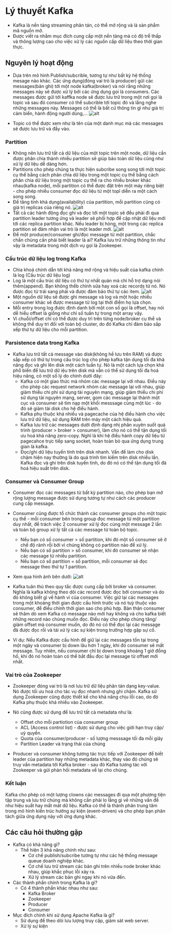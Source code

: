 # Lý thuyết Kafka
* Kafka là nền tảng streaming phân tán, có thể mở rộng và là sản phẩm mã nguồn mở.
* Được viết ra nhằm mục đích cung cấp một nền tảng mà có độ trễ thấp và thông lượng cao cho việc xử lý các nguồn cấp dữ liệu theo thời gian thực.

## Nguyên lý hoạt động
* Dựa trên mô hình Publish/subcrible, tương tự như bất kỳ hệ thống mesage nào khác. Các ứng dụng(đóng vai trò là producer) gửi các messages(bản ghi) tới một node kafka(broker) và nói rằng những messages này sẽ được xử lý bởi các ứng dụng gọi là consumers. Các messages được gửi tới kaffka node sẽ được lưu trữ trong một nơi gọi là topic và sau đó consumer có thể subcrible tới topic đó và lắng nghe những messages này. Messages có thể là bất cứ thông tin gì như giá trị cảm biến, hành động người dùng,...
![alt](https://vsudo.net/blog/wp-content/uploads/2019/12/kien-truc-kafka.jpg)

* Topic có thể được xem như là tên của một danh mục mà các messages sẽ được lưu trữ và đẩy vào.

### Partition
* Không nên lưu trữ tất cả dữ liệu của một topic trên một node, dữ liệu cần được phân chia thành nhiều partition sẽ giúp bảo toàn dữ liệu cũng như xử lý dữ liệu dễ dàng hơn.
* Partitions cho phép chúng ta thực hiện subcribe song song tới một topic cụ thể bằng cách phân chia dữ liệu trong một topic cụ thể bằng cách phân chia dữ liệu trong một topic cụ thể ra cho nhiều broker khác nhau(kafka node), mỗi partition có thể được đặt trên một máy riêng biệt - cho phép nhiều consumer đọc dữ liệu từ một topĩ diễn ra một cách song song.
* Để tăng tính khả dụng(availability) của partition, mỗi partition cũng có giá trị replicas của riêng nó.
![alt](https://vsudo.net/blog/wp-content/uploads/2019/12/partition-kafka.jpg)
* Tất cả các hành động đọc ghi và đọc tới một topic sẽ đều phải đi qua partition leader tương ứng và leader sẽ phối hợp để cập nhật dữ liệu mới tới các replica partition khác. Nếu leader bị hỏng, một trong các replica partition sẽ đảm nhận vai trò là một leader mới.
![alt](https://vsudo.net/blog/wp-content/uploads/2019/12/leader-replica-kafka.jpg)
* Để một producer/consumer ghi/đọc message từ một partition, chắc chắn chúng cần phải biết leader là ai? Kafka lưu trữ những thông tin như vậy là metadata trong một dịch vụ gọi là Zookeeper.

### Cấu trúc dữ liệu log trong Kafka
* Chìa khoá chính dẫn tới khả năng mở rộng và hiệu suất của kafka chính là log (Cấu trúc dữ liệu log)
* Log là một cấu trúc dữ liệu có thứ tự nhất quán mà chỉ hỗ trợ dạng nói thêm(append). Bạn không thểb chỉnh sửa hay xoá các records từ nó. Nó được đọc từ trái sang phải và được đảm bảo thứ tự các item.
![alt](https://vsudo.net/blog/wp-content/uploads/2019/12/log-structure.jpg)
* Một nguồn dữ liệu sẽ được ghi message và log và một hoặc nhiều consumer khác sẽ được message từ log tại thời điểm họ lựa chọn.
* Mỗi entry trong log được định danh bởi một con số gọi là offset, hay nói dễ hiểu offset là giống như chỉ số tuần tự trong một array vậy.
* Vì chuỗi/offset chỉ có thể được duy trì trên từng node/broker cụ thể và không thể duy trì đối với toàn bộ cluster, do đó Kafka chỉ đảm bảo sắp xếp thứ tự dữ liệu cho mỗi partition.

### Parsistence data trong Kafka
* Kafka lưu trữ tất cả message vào disk(không hề lưu trên RAM) và được sắp xếp có thứ tự trong cấu trúc log cho phép kafka tận dụng tối đa khả năng đọc và ghi lên disk một cách tuần tự.
Nó là một cách lựa chọn khá phổ biến để lưu trữ dữ iệu trên disk mà vẫn có thể sử dụng tối đa hoá hiệu năng, có một số lý do chính dưới đây:
    * Kafka có một giao thức mà nhóm các message lại với nhau. Điều này cho phép các request network nhóm các message lại với nhau, giúp giảm thiểu chi phí sử dụng tài nguyên mạng, giúp giảm thiểu chi phí sử dụng tài nguyên mạng, server, gom các message lại thành một cục và consumer sẽ tìm nạp một khối messsage cùng một lúc - do đó sẽ giảm tải disk cho hệ điều hành.
    * Kafka phụ thuộc khá nhiều và pagecache của hệ điều hành cho việc lưu trữ dữ liệu, sử dụng RAM trên máy một cách hiệu quả.
    * Kafka lưu trữ các messages dưới định dạng nhị phân xuyên suốt quá trình (producer > broker > consumer), làm cho nó có thể tận dụng tối ưu hoá khả năng zero-copy. Nghĩ là khi hệ điều hành copy dữ liệu từ pagecahce trực tiếp sang socket, hoàn toàn bỏ qua ứng dụng trung gian là kafka.
    * Đọc/ghi dữ liệu tuyến tính trên disk nhanh. Vấn đề làm cho disk chậm hiện nay thường là do quá trình tìm kiếm trên disk nhiều lần. Kafka đọc và ghi trên disk tuyến tính, do đó nó có thể tận dụng tối đá hoá hiệu suất trên disk.
### Consumer và Consumer Group 
* Consumer đọc các messages từ bất kỳ partition nào, cho phép bạn mở rộng lượng message được sử dụng tương tự như cách các producer cung cấp message.
* Consumer cũng được tổ chức thành các consumer groups cho một topic cụ thể - mỗi consumer bên trong group đọc message từ một partition duy nhất, để trách việc 2 consumer xử lý đọc cùng một message 2 lần và toàn bộ group xử lý tất cả các message từ toàn bộ topic.
    * Nếu bạn có số consumer > số partition, khi đó một số consumer sẽ ở chế độ rảnh rỗi bởi vì chúng không có partition nào để xử lý.
    * Nếu bạn có số partition > số consumer, khi đó consumer sẽ nhận các message từ nhiều partition.
    * Nếu bạn có số partition = số partition, mỗi consumer sẽ đọc message theo thứ tự 1 partition.
* Xem qua hình ảnh bên dưới:
![alt](https://vsudo.net/blog/wp-content/uploads/2019/12/group-consumer.jpg)

* Kafka tuân thủ theo quy tắc được cung cấp bởi broker và consumer. Nghĩa là kafka không theo dõi các record được đọc bởi consumer và do đó không biết gì về hành vi của consumer. Việc giữ lại các messages trong một khoảng thời gian được cấu hình trước và nó tuỳ thuộc vào consumer, để điều chỉnh thời gian sao cho phù hợp. Bản thân consumer sẽ thăm dò xem Kafka có message nào mới hay không và cho kafka biết những record nào chúng muốn đọc. Điều này cho phép chúng tăng/ giảm offset mà consumer muốn, do đó nó có thể đọc lại các message đã được đọc rồi và tái xử lý các sự kiện trong trường hợp gặp sự cố.
* Ví dụ: Nếu Kafka được cấu hình để giữ lại các messages tồn tại trong một ngày và consumer bị down lâu hơn 1 ngày, khi đó consumer sẽ mất message. Tuy nhiên, nếu consumer chỉ bị down trong khoảng 1 giờ đồng hồ, khi đó nó hoàn toàn có thể bắt đầu đọc lại message từ offset mới nhất.

### Vai trò của Zookeeper
* Zookeeper đóng vai trò là nơi lưu trữ dữ liệu phân tán dạng key-value. Nó được tối ưu hoá cho tác vụ đọc nhanh nhưng ghi chậm. Kafka sử dụng Zookeeper cũng được thiết kế cho khả năng chịu lỗi cao, do đó Kafka phụ thuộc khá nhiều vào Zookeeper. 
* Nó cũng được sử dụng để lưu trữ tất cả metadata như là:
    * Offset cho mỗi partiotion của consumer group 
    * ACL (Access control list) - được sử dụng cho việc giới hạn truy cập/ uỷ quyền.
    * Quota của consumer/producer - số lượng messsage tối đa mỗi giây
    * Partition Leader và trạng thái của chúng

* Producer và consumer không tương tác trực tiếp với Zookeeper để biết leader của partition hay những metadata khác, thay vào đó chúng sẽ truy vấn metadata tới Kafka broker - sau đó Kafka tương tác với Zookeeper và gửi phản hồi metadata về lại cho chúng.

### Kết luận
Kafka cho phép có một lượng clowns các messages đi qua một phương tiện tập trung và lưu trữ chúng mà không cần phải lo lắng gì về những vấn đề như hiệu suất hay mất mát dữ liệu. Kafka có thể là thành phân trung tâm trong mô hình kiến trúc hướng sự kiện (event-driven) và cho phép bạn phân tách giữa ứng dụng này với ứng dụng khác.

## Các câu hỏi thường gặp
* Kafka có khả năng gì?
    * Thể hiện 3 khả năng chính như sau:
        * Cơ chế publish/subcribe tương tự như các hệ thống message queue doanh nghiệp khác.
        * Cơ chế lưu trữ stream các bản ghi trên nhiều node broker khác nhau, giúp khắc phục lỗi xảy ra.
        * Xử lý stream các bản ghi ngay khi nó vừa đến.
* Các thành phần chính trong Kafka là gì?
    * Có 4 thành phần khác nhau như sau:
        * Kafka Broker
        * Zookeeper
        * Producer
        * Consumer
* Mục đích chính khi sử dụng Apache Kafka là gì?
    * Sử dụng để theo dõi lưu lượng truy cập, giám sát web server.
    * Xử lý sự kiện
